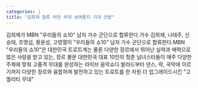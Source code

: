 ```yaml
---
categories: j
title: "김희재 합류 어떤 무대 보여줄지 기대 만발"
---
```

김희재가 MBN "우리들의 쇼10" 남자 가수 군단으로 합류한다.가수 김희재, 나태주, 신승태, 조명섭, 황윤성, 고영열이 "우리들의 쇼10" 남자 가수 군단으로 합류한다.MBN "우리들의 쇼10"은 대한민국 트로트계는 물론 다양한 장르에서 뛰어난 실력과 매력으로 많은 사랑을 받고 있는, 장르 불문 대한민국 대표 10인의 청춘 남녀스타들이 매주 다양한 주제에 맞춰 고품격 무대를 완성하는 라이브 음악쇼다.발라드부터 댄스, 락, 국악에 이르기까지 다양한 장르와 융합하며 발전하고 있는 트로트를 한 차원 더 업그레이드시킨 "고퀄리티 무대"
